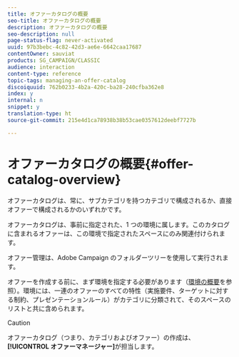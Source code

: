 ```yaml
---
title: オファーカタログの概要
seo-title: オファーカタログの概要
description: オファーカタログの概要
seo-description: null
page-status-flag: never-activated
uuid: 97b3bebc-4c82-42d3-ae6e-6642caa17687
contentOwner: sauviat
products: SG_CAMPAIGN/CLASSIC
audience: interaction
content-type: reference
topic-tags: managing-an-offer-catalog
discoiquuid: 762b0233-4b2a-420c-ba28-240cfba362e8
index: y
internal: n
snippet: y
translation-type: ht
source-git-commit: 215e4d1ca78938b38b53cae0357612deebf7727b

---
```



# オファーカタログの概要{#offer-catalog-overview}

オファーカタログは、常に、サブカテゴリを持つカテゴリで構成されるか、直接オファーで構成されるかのいずれかです。

オファーカタログは、事前に指定された、1 つの環境に属します。このカタログに含まれるオファーは、この環境で指定されたスペースにのみ関連付けられます。

オファー管理は、Adobe Campaign のフォルダーツリーを使用して実行されます。

オファーを作成する前に、まず環境を指定する必要があります（[環境の概要](../../interaction/using/environments-overview.md)を参照）。環境には、一連のオファーのすべての特性（実施要件、ターゲットに対する制約、プレゼンテーションルール）がカテゴリに分類されて、そのスペースのリストと共に含められます。

>[!CAUTION]
>
>オファーカタログ（つまり、カテゴリおよびオファー）の作成は、**[!UICONTROL オファーマネージャー]**&#x200B;が担当します。

